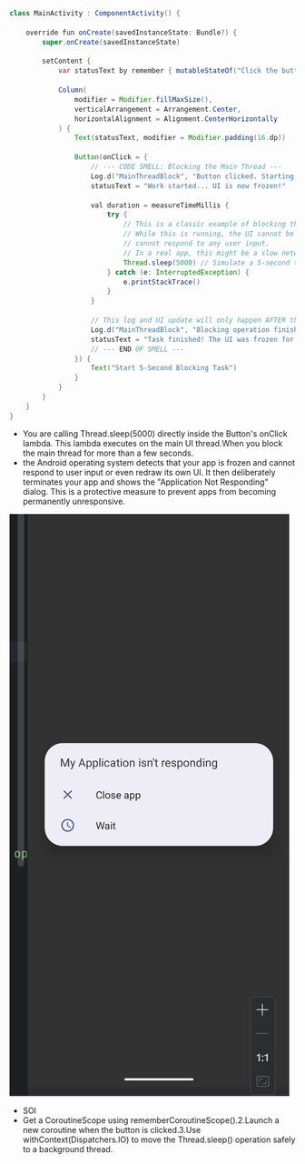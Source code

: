 ```java
class MainActivity : ComponentActivity() {

    override fun onCreate(savedInstanceState: Bundle?) {
        super.onCreate(savedInstanceState)

        setContent {
            var statusText by remember { mutableStateOf("Click the button to start.") }

            Column(
                modifier = Modifier.fillMaxSize(),
                verticalArrangement = Arrangement.Center,
                horizontalAlignment = Alignment.CenterHorizontally
            ) {
                Text(statusText, modifier = Modifier.padding(16.dp))

                Button(onClick = {
                    // --- CODE SMELL: Blocking the Main Thread ---
                    Log.d("MainThreadBlock", "Button clicked. Starting a 5-second blocking operation ON THE MAIN THREAD.")
                    statusText = "Work started... UI is now frozen!"

                    val duration = measureTimeMillis {
                        try {
                            // This is a classic example of blocking the main thread.
                            // While this is running, the UI cannot be redrawn, and the app
                            // cannot respond to any user input.
                            // In a real app, this might be a slow network request or database query.
                            Thread.sleep(5000) // Simulate a 5-second task.
                        } catch (e: InterruptedException) {
                            e.printStackTrace()
                        }
                    }

                    // This log and UI update will only happen AFTER the 5-second freeze.
                    Log.d("MainThreadBlock", "Blocking operation finished after ${duration}ms.")
                    statusText = "Task finished! The UI was frozen for 5 seconds."
                    // --- END OF SMELL ---
                }) {
                    Text("Start 5-Second Blocking Task")
                }
            }
        }
    }
}
```

- You are calling Thread.sleep(5000) directly inside the Button's onClick lambda. This lambda executes on the main UI thread.When you block the main thread for more than a few seconds.
- the Android operating system detects that your app is frozen and cannot respond to user input or even redraw its own UI. It then deliberately terminates your app and shows the "Application Not Responding" dialog. This is a protective measure to prevent apps from becoming permanently unresponsive.
<img src="img/app_crash.png"> 

- SOl
- Get a CoroutineScope using rememberCoroutineScope().2.Launch a new coroutine when the button is clicked.3.Use withContext(Dispatchers.IO) to move the Thread.sleep() operation safely to a background thread.